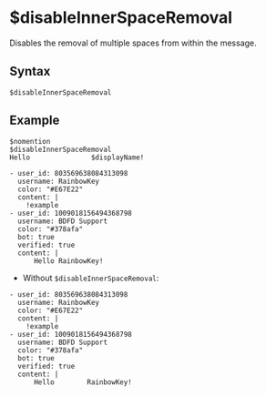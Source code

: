 # $disableInnerSpaceRemoval
Disables the removal of multiple spaces from within the message.

## Syntax
```
$disableInnerSpaceRemoval
```

## Example
```
$nomention
$disableInnerSpaceRemoval
Hello               $displayName!
```

``` discord yaml
- user_id: 803569638084313098
  username: RainbowKey
  color: "#E67E22"
  content: |
    !example
- user_id: 1009018156494368798
  username: BDFD Support
  color: "#378afa"
  bot: true
  verified: true
  content: |
      Hello RainbowKey!
```

- Without `$disableInnerSpaceRemoval`:

``` discord yaml
- user_id: 803569638084313098
  username: RainbowKey
  color: "#E67E22"
  content: |
    !example
- user_id: 1009018156494368798
  username: BDFD Support
  color: "#378afa"
  bot: true
  verified: true
  content: |
      Hello        RainbowKey!
  ```
